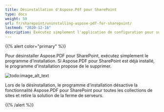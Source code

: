 ```yaml
---
title: Désinstallation d'Aspose.Pdf pour SharePoint
type: docs
weight: 50
url: fr/sharepoint/uninstalling-aspose-pdf-for-sharepoint/
lastmod: "2020-12-16"
description: Exécutez simplement l'application de configuration pour supprimer l'API PDF SharePoint, et elle la désinstallera et la désactivera pour toutes les collections de sites.
---
```


{{% alert color="primary" %}}

Pour désinstaller Aspose.PDF pour SharePoint, exécutez simplement le programme d'installation. Si Aspose.PDF pour SharePoint est déjà installé, le programme d'installation propose de le supprimer.

![todo:image_alt_text](uninstalling-aspose-pdf-for-sharepoint_1.png)

Lors de la désinstallation, le programme d'installation désactive la fonctionnalité Aspose.PDF pour SharePoint pour toutes les collections de sites et retire la solution de la ferme de serveurs.

{{% /alert %}}